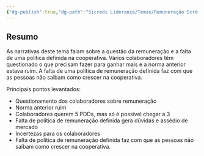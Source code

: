 ```yaml
---
{"dg-publish":true,"dg-path":"Sicredi Liderança/Temas/Remuneração Scrd.md","permalink":"/Sicredi Liderança/Temas/Remuneração Scrd/"}
---
```


## Resumo

As narrativas deste tema falam sobre a questão da remuneração e a falta de uma política definida na cooperativa. Vários colaboradores têm questionado o que precisam fazer para ganhar mais e a norma anterior estava ruim.  A falta de uma política de remuneração definida faz com que as pessoas não saibam como crescer na cooperativa. 

Principais pontos levantados:
- Questionamento dos colaboradores sobre remuneração
- Norma anterior ruim
- Colaboradores  querem 5 PDDs, mas só é possível chegar a 3
- Falta de política de remuneração definida gera dúvidas e assédio de mercado
- Incertezas para os colaboradores 
- Falta de política de remuneração definida faz com que as pessoas não saibam como crescer na cooperativa.

